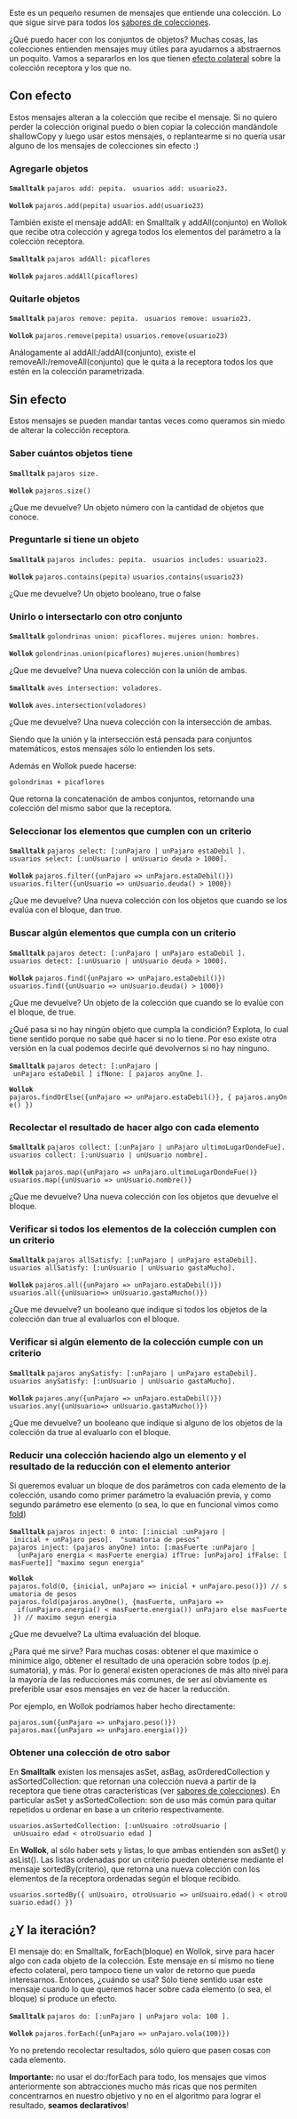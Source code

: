Este es un pequeño resumen de mensajes que entiende una colección. Lo que sigue sirve para todos los [sabores de colecciones](sabores-de-colecciones.md).

¿Qué puedo hacer con los conjuntos de objetos? Muchas cosas, las colecciones entienden mensajes muy útiles para ayudarnos a abstraernos un poquito. Vamos a separarlos en los que tienen [efecto colateral](transparencia-referencial--efecto-de-lado-y-asignacion-destructiva.md) sobre la colección receptora y los que no.

Con efecto
----------

Estos mensajes alteran a la colección que recibe el mensaje. Si no quiero perder la colección original puedo o bien copiar la colección mandándole shallowCopy y luego usar estos mensajes, o replantearme si no quería usar alguno de los mensajes de colecciones sin efecto :)

### Agregarle objetos

**`Smalltalk`**
`pajaros add: pepita. `
`usuarios add: usuario23. `

**`Wollok`**
`pajaros.add(pepita)`
`usuarios.add(usuario23)`

También existe el mensaje addAll: en Smalltalk y addAll(conjunto) en Wollok que recibe otra colección y agrega todos los elementos del parámetro a la colección receptora.

**`Smalltalk`**
`pajaros addAll: picaflores`

**`Wollok`**
`pajaros.addAll(picaflores)`

### Quitarle objetos

**`Smalltalk`**
`pajaros remove: pepita. `
`usuarios remove: usuario23. `

**`Wollok`**
`pajaros.remove(pepita)`
`usuarios.remove(usuario23) `

Análogamente al addAll:/addAll(conjunto), existe el removeAll:/removeAll(conjunto) que le quita a la receptora todos los que estén en la colección parametrizada.

Sin efecto
----------

Estos mensajes se pueden mandar tantas veces como queramos sin miedo de alterar la colección receptora.

### Saber cuántos objetos tiene

**`Smalltalk`**
`pajaros size.`

**`Wollok`**
`pajaros.size()`

¿Que me devuelve? Un objeto número con la cantidad de objetos que conoce.

### Preguntarle si tiene un objeto

**`Smalltalk`**
`pajaros includes: pepita. `
`usuarios includes: usuario23. `

**`Wollok`**
`pajaros.contains(pepita)`
`usuarios.contains(usuario23)`

¿Que me devuelve? Un objeto booleano, true o false

### Unirlo o intersectarlo con otro conjunto

**`Smalltalk`**
`golondrinas union: picaflores.`
`mujeres union: hombres.`

**`Wollok`**
`golondrinas.union(picaflores)`
`mujeres.union(hombres)`

¿Que me devuelve? Una nueva colección con la unión de ambas.

**`Smalltalk`**
`aves intersection: voladores.`

**`Wollok`**
`aves.intersection(voladores)`

¿Que me devuelve? Una nueva colección con la intersección de ambas.

Siendo que la unión y la intersección está pensada para conjuntos matemáticos, estos mensajes sólo lo entienden los sets.

Además en Wollok puede hacerse:

`golondrinas + picaflores`

Que retorna la concatenación de ambos conjuntos, retornando una colección del mismo sabor que la receptora.

### Seleccionar los elementos que cumplen con un criterio

**`Smalltalk`**
`pajaros select: [:unPajaro | unPajaro estaDebil ].`
`usuarios select: [:unUsuario | unUsuario deuda > 1000].`

**`Wollok`**
`pajaros.filter({unPajaro => unPajaro.estaDebil()})`
`usuarios.filter({unUsuario => unUsuario.deuda() > 1000})`

¿Que me devuelve? Una nueva colección con los objetos que cuando se los evalúa con el bloque, dan true.

### Buscar algún elementos que cumpla con un criterio

**`Smalltalk`**
`pajaros detect: [:unPajaro | unPajaro estaDebil ].`
`usuarios detect: [:unUsuario | unUsuario deuda > 1000].`

**`Wollok`**
`pajaros.find({unPajaro => unPajaro.estaDebil()})`
`usuarios.find({unUsuario => unUsuario.deuda() > 1000})`

¿Que me devuelve? Un objeto de la colección que cuando se lo evalúe con el bloque, de true.

¿Qué pasa si no hay ningún objeto que cumpla la condición? Explota, lo cual tiene sentido porque no sabe qué hacer si no lo tiene. Por eso existe otra versión en la cual podemos decirle qué devolvernos si no hay ninguno.

**`Smalltalk`**
`pajaros detect: [:unPajaro | unPajaro estaDebil ] ifNone: [ pajaros anyOne ].`

**`Wollok`**
`pajaros.findOrElse({unPajaro => unPajaro.estaDebil()}, { pajaros.anyOne() })`

### Recolectar el resultado de hacer algo con cada elemento

**`Smalltalk`**
`pajaros collect: [:unPajaro | unPajaro ultimoLugarDondeFue].`
`usuarios collect: [:unUsuario | unUsuario nombre].`

**`Wollok`**
`pajaros.map({unPajaro => unPajaro.ultimoLugarDondeFue()}`
`usuarios.map({unUsuario => unUsuario.nombre()}`

¿Que me devuelve? Una nueva colección con los objetos que devuelve el bloque.

### Verificar si todos los elementos de la colección cumplen con un criterio

**`Smalltalk`**
`pajaros allSatisfy: [:unPajaro | unPajaro estaDebil].`
`usuarios allSatisfy: [:unUsuario | unUsuario gastaMucho].`

**`Wollok`**
`pajaros.all({unPajaro => unPajaro.estaDebil()})`
`usuarios.all({unUsuario=> unUsuario.gastaMucho()})`

¿Que me devuelve? un booleano que indique si todos los objetos de la colección dan true al evaluarlos con el bloque.

### Verificar si algún elemento de la colección cumple con un criterio

**`Smalltalk`**
`pajaros anySatisfy: [:unPajaro | unPajaro estaDebil].`
`usuarios anySatisfy: [:unUsuario | unUsuario gastaMucho].`

**`Wollok`**
`pajaros.any({unPajaro => unPajaro.estaDebil()})`
`usuarios.any({unUsuario=> unUsuario.gastaMucho()})`

¿Que me devuelve? un booleano que indique si alguno de los objetos de la colección da true al evaluarlo con el bloque.

### Reducir una colección haciendo algo un elemento y el resultado de la reducción con el elemento anterior

Si queremos evaluar un bloque de dos parámetros con cada elemento de la colección, usando como primer parámetro la evaluación previa, y como segundo parámetro ese elemento (o sea, lo que en funcional vimos como [fold](fold.md))

**`Smalltalk`**
`pajaros inject: 0 into: [:inicial :unPajaro | inicial + unPajaro peso].  "sumatoria de pesos"`
`pajaros inject: (pajaros anyOne) into: [:masFuerte :unPajaro | `
`  (unPajaro energia < masFuerte energia) ifTrue: [unPajaro] ifFalse: [masFuerte]] "maximo segun energia"`

**`Wollok`**
`pajaros.fold(0, {inicial, unPajaro => inicial + unPajaro.peso()}) // sumatoria de pesos`
`pajaros.fold(pajaros.anyOne(), {masFuerte, unPajaro => `
`  if(unPajaro.energia() < masFuerte.energia()) unPajaro else masFuerte }) // maximo segun energia`

¿Que me devuelve? La ultima evaluación del bloque.

¿Para qué me sirve? Para muchas cosas: obtener el que maximice o minimice algo, obtener el resultado de una operación sobre todos (p.ej. sumatoria), y más. Por lo general existen operaciones de más alto nivel para la mayoría de las reducciones más comunes, de ser así obviamente es preferible usar esos mensajes en vez de hacer la reducción.

Por ejemplo, en Wollok podríamos haber hecho directamente:

`pajaros.sum({unPajaro => unPajaro.peso()})`
`pajaros.max({unPajaro => unPajaro.energia()})`

### Obtener una colección de otro sabor

En **Smalltalk** existen los mensajes asSet, asBag, asOrderedCollection y asSortedCollection: que retornan una colección nueva a partir de la receptora que tiene otras características (ver [sabores de colecciones](sabores-de-colecciones.md)). En particular asSet y asSortedCollection: son de uso más común para quitar repetidos u ordenar en base a un criterio respectivamente.

`usuarios.asSortedCollection: [:unUsuairo :otroUsuario | unUsuairo edad < otroUsuario edad ]`

En **Wollok**, al sólo haber sets y listas, lo que ambas entienden son asSet() y asList(). Las listas ordenadas por un criterio pueden obtenerse mediante el mensaje sortedBy(criterio), que retorna una nueva colección con los elementos de la receptora ordenadas según el bloque recibido.

`usuarios.sortedBy({ unUsuairo, otroUsuario => unUsuairo.edad() < otroUsuario.edad() })`

¿Y la iteración?
----------------

El mensaje do: en Smalltalk, forEach(bloque) en Wollok, sirve para hacer algo con cada objeto de la colección. Este mensaje en sí mismo no tiene efecto colateral, pero tampoco tiene un valor de retorno que pueda interesarnos. Entonces, ¿cuándo se usa? Sólo tiene sentido usar este mensaje cuando lo que queremos hacer sobre cada elemento (o sea, el bloque) sí produce un efecto.

**`Smalltalk`**
`pajaros do: [:unPajaro | unPajaro vola: 100 ].`

**`Wollok`**
`pajaros.forEach({unPajaro => unPajaro.vola(100)})`

Yo no pretendo recolectar resultados, sólo quiero que pasen cosas con cada elemento.

**Importante:** no usar el do:/forEach para todo, los mensajes que vimos anteriormente son abtracciones mucho más ricas que nos permiten concentrarnos en nuestro objetivo y no en el algoritmo para lograr el resultado, **seamos declarativos**!
